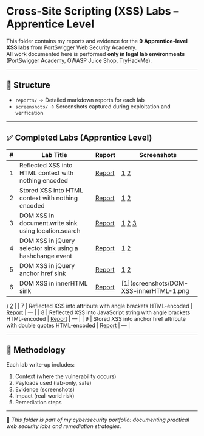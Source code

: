 # Cross-Site Scripting (XSS) Labs – Apprentice Level

This folder contains my reports and evidence for the **9 Apprentice-level XSS labs** from PortSwigger Web Security Academy.  
All work documented here is performed **only in legal lab environments** (PortSwigger Academy, OWASP Juice Shop, TryHackMe).

---

## 📂 Structure
- `reports/` → Detailed markdown reports for each lab  
- `screenshots/` → Screenshots captured during exploitation and verification  

---

## ✅ Completed Labs (Apprentice Level)

| # | Lab Title | Report | Screenshots |
|---|-----------|--------|-------------|
| 1 | Reflected XSS into HTML context with nothing encoded | [Report](reports/Reflected-XSS.md) | [1](screenshots/Reflected-XSS-1.png) [2](screenshots/Reflected-XSS-2.png) |
| 2 | Stored XSS into HTML context with nothing encoded | [Report](reports/Stored-XSS.md) | [1](screenshots/Stored-XSS-1.png) [2](screenshots/Stored-XSS-2.png) |
| 3 | DOM XSS in document.write sink using location.search | [Report](reports/DOM-XSS.md) | [1](screenshots/DOM-XSS-1.png) [2](screenshots/DOM-XSS-2.png) [3](screenshots/DOM-XSS-3.png) |
| 4 | DOM XSS in jQuery selector sink using a hashchange event | [Report](reports/DOM-XSS-jQuery-hashchange.md) | [1](screenshots/DOM-XSS-jQuery-hashchange-1.png) [2](screenshots/DOM-XSS-jQuery-hashchange-2.png) |
| 5 | DOM XSS in jQuery anchor href sink | [Report](reports/DOM-XSS-jQuery.md) |  [1](screenshots/DOM-XSS-in-jQuery-1.png) [2](screenshots/DOM-XSS-in-jQuery-2.png) |
| 6 | DOM XSS in innerHTML sink | [Report](reports/DOM-XSS-innerHTML.md) |  [1](screenshots/DOM-XSS-innerHTML-1.png
) [2](screenshots/DOM-XSS-innerHTML-2.png
) |
| 7 | Reflected XSS into attribute with angle brackets HTML-encoded | [Report](reports/Reflected-XSS-Attribute.md) | — |
| 8 | Reflected XSS into JavaScript string with angle brackets HTML-encoded | [Report](reports/Reflected-XSS-JS-String.md) | — |
| 9 | Stored XSS into anchor href attribute with double quotes HTML-encoded | [Report](reports/Stored-XSS-href.md) | — |

---

## 🔎 Methodology
Each lab write-up includes:
1. Context (where the vulnerability occurs)  
2. Payloads used (lab-only, safe)  
3. Evidence (screenshots)  
4. Impact (real-world risk)  
5. Remediation steps  

---

📌 *This folder is part of my cybersecurity portfolio: documenting practical web security labs and remediation strategies.*
